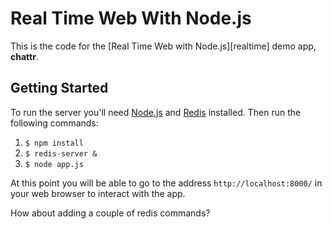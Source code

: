  # Real Time Web With Node.js
  
This is the code for the [Real Time Web with Node.js][realtime] demo app, __chattr__.

## Getting Started

To run the server you'll need [Node.js](http://nodejs.org) and [Redis](http://redis.io) installed. Then run the following commands:

1. `$ npm install`
1. `$ redis-server &`
1. `$ node app.js`

At this point you will be able to go to the address `http://localhost:8000/` in your web browser to interact with the app.

How about adding a couple of redis commands?
